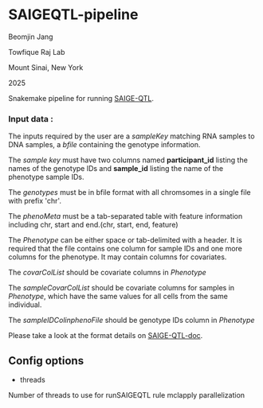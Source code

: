 # SAIGEQTL-pipeline

Beomjin Jang

Towfique Raj Lab

Mount Sinai, New York

2025

Snakemake pipeline for running [SAIGE-QTL](https://pubmed.ncbi.nlm.nih.gov/38798318/).

### Input data :

The inputs required by the user are a *sampleKey* matching RNA samples to DNA samples, a *bfile* containing the genotype information.

The *sample key* must have two columns named **participant_id** listing the names of the genotype IDs and **sample_id** listing the name of the phenotype sample IDs.

The *genotypes* must be in bfile format with all chromsomes in a single file with prefix 'chr'.

The *phenoMeta* must be a tab-separated table with feature information including chr, start and end.(chr, start, end, feature)

The *Phenotype* can be either space or tab-delimited with a header. It is required that the file contains one column for sample IDs and one more columns for the phenotype. It may contain columns for covariates.

The *covarColList* should be covariate columns in *Phenotype*

The *sampleCovarColList* should be covariate columns for samples in *Phenotype*, which have the same values for all cells from the same individual.

The *sampleIDColinphenoFile* should be genotype IDs column in *Phenotype* 

Please take a look at the format details on [SAIGE-QTL-doc](https://weizhou0.github.io/SAIGE-QTL-doc/).



## Config options

* threads 

Number of threads to use for runSAIGEQTL rule mclapply parallelization


